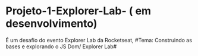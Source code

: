 # Projeto-1-Explorer-Lab- ( em desenvolvimento) #
É um desafio do evento Explorer Lab da Rocketseat,
#Tema: Construindo as bases e explorando o JS Dom/ Explorer Lab#
